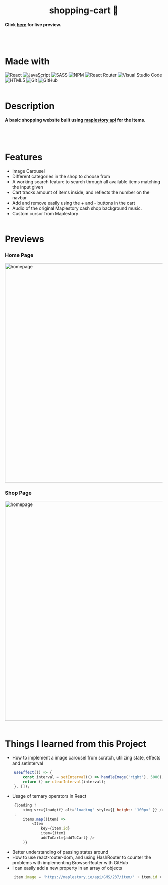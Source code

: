 <h1 align="center"> shopping-cart 🛒 </h1>  

#### Click [here](https://lisa-go.github.io/shopping-cart/) for live preview.
<br><br>

# Made with

![React](https://img.shields.io/badge/react-%2320232a.svg?style=for-the-badge&logo=react&logoColor=%2361DAFB)
![JavaScript](https://img.shields.io/badge/javascript-%23323330.svg?style=for-the-badge&logo=javascript&logoColor=%23F7DF1E)
![SASS](https://img.shields.io/badge/SASS-hotpink.svg?style=for-the-badge&logo=SASS&logoColor=white)
![NPM](https://img.shields.io/badge/NPM-%23000000.svg?style=for-the-badge&logo=npm&logoColor=white)
![React Router](https://img.shields.io/badge/React_Router-CA4245?style=for-the-badge&logo=react-router&logoColor=white)
![Visual Studio Code](https://img.shields.io/badge/Visual%20Studio%20Code-0078d7.svg?style=for-the-badge&logo=visual-studio-code&logoColor=white)
![HTML5](https://img.shields.io/badge/html5-%23E34F26.svg?style=for-the-badge&logo=html5&logoColor=white)
![Git](https://img.shields.io/badge/git-%23F05033.svg?style=for-the-badge&logo=git&logoColor=white)
![GitHub](https://img.shields.io/badge/github-%23121011.svg?style=for-the-badge&logo=github&logoColor=white)
<br><br>

# Description

#### A basic shopping website built using [maplestory api](https://maplestory.io/) for the items.
<br><br>

# Features
- Image Carousel
- Different categories in the shop to choose from
- A working search feature to search through all available items matching the input given
- Cart tracks amount of items inside, and reflects the number on the navbar
- Add and remove easily using the + and - buttons in the cart
- Audio of the original Maplestory cash shop background music.
- Custom cursor from Maplestory
<br><br>

# Previews

### Home Page
<img src="https://i.imgur.com/S0qlQuG.png" alt="homepage" width="700" />

### Shop Page
<img src="https://i.imgur.com/6lvr5OH.png" alt="homepage" width="700" />
<br><br>

# Things I learned from this Project

* How to implement a image carousel from scratch, utilizing state, effects and setInterval
```js
    useEffect(() => {
        const interval = setInterval(() => handleImage('right'), 5000);
        return () => clearInterval(interval);
    }, []);
```
* Usage of ternary operators in React
```js
    {loading ?
        <img src={loadgif} alt="loading" style={{ height: '100px' }} />
    :
        items.map((item) =>
            <Item
                key={item.id}
                item={item}
                addToCart={addToCart} />
        )}
```
* Better understanding of passing states around
* How to use react-router-dom, and using HashRouter to counter the problems with implementing BrowserRouter with GitHub
* I can easily add a new property in an array of objects 
```js
    item.image = 'https://maplestory.io/api/GMS/237/item/' + item.id + '/icon';
```